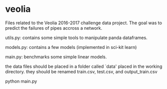 # veolia

Files related to the Veolia 2016-2017 challenge data project. The goal was to predict the
failures of pipes accross a network.

utils.py:
contains some simple tools to manipulate panda dataframes.

models.py:
contains a few models (implemented in sci-kit learn)

main.py:
benchmarks some simple linear models.

the data files should be placed in a folder called `data' placed in the working directory.
they should be renamed train.csv, test.csv, and output_train.csv

python main.py
